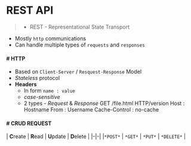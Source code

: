 # REST API

> - REST - Representational State Transport

- Mostly `http` communications
- Can handle multiple types of `requests` and `responses` 

#### # HTTP

- Based on `Client-Server` / `Resquest-Response` Model
- *Stateless* protocol
- **Headers**
    - In form `name : value`
    - *case-sensitive*
    - 2 types - *Request* & *Response*
    GET /file.html HTTP/version
    Host : Hostname
    From : Username
    Cache-Control : no-cache 
 
 #### # CRUD REQUEST

| **C**reate | **R**ead | **U**pdate | **D**elete |
|-|-|
|`*POST*` | `*GET*` | `*PUT*` | `*DELETE*` |

